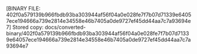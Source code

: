 [BINARY FILE: 402f0a579139b966fbdb93ba303944af56f04a0e028fe7f7b07d71339e64057ece194666a739e2814e34558e46b7405a0de9727ef45dd44aa7c7a93694e7]
Stored copy: docs/converted-binary/402f0a579139b966fbdb93ba303944af56f04a0e028fe7f7b07d71339e64057ece194666a739e2814e34558e46b7405a0de9727ef45dd44aa7c7a93694e7

